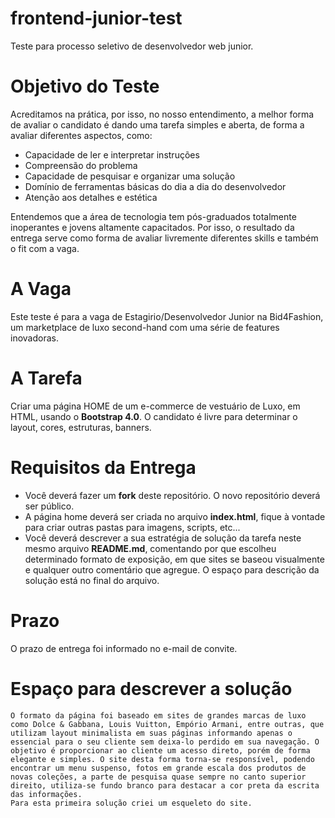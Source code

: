 # frontend-junior-test
Teste para processo seletivo de desenvolvedor web junior.

# Objetivo do Teste

Acreditamos na prática, por isso, no nosso entendimento, a melhor forma de avaliar o candidato é dando uma tarefa simples e aberta, de forma a avaliar diferentes aspectos, como:

* Capacidade de ler e interpretar instruções
* Compreensão do problema
* Capacidade de pesquisar e organizar uma solução
* Domínio de ferramentas básicas do dia a dia do desenvolvedor
* Atenção aos detalhes e estética

Entendemos que a área de tecnologia tem pós-graduados totalmente inoperantes e jovens altamente capacitados. Por isso, o resultado da entrega serve como forma de avaliar livremente diferentes skills e também o fit com a vaga.

# A Vaga

Este teste é para a vaga de Estagirio/Desenvolvedor Junior na Bid4Fashion, um marketplace de luxo second-hand com uma série de features inovadoras.

# A Tarefa

Criar uma página HOME de um e-commerce de vestuário de Luxo, em HTML, usando o **Bootstrap 4.0**. O candidato é livre para determinar o layout, cores, estruturas, banners.

# Requisitos da Entrega

* Você deverá fazer um **fork** deste repositório. O novo repositório deverá ser público.
* A página home deverá ser criada no arquivo **index.html**, fique à vontade para criar outras pastas para imagens, scripts, etc...
* Você deverá descrever a sua estratégia de solução da tarefa neste mesmo arquivo **README.md**, comentando por que escolheu determinado formato de exposição, em que sites se baseou visualmente e qualquer outro comentário que agregue. O espaço para descrição da solução está no final do arquivo.

# Prazo

O prazo de entrega foi informado no e-mail de convite.

# Espaço para descrever a solução


	O formato da página foi baseado em sites de grandes marcas de luxo como Dolce & Gabbana, Louis Vuitton, Empório Armani, entre outras, que utilizam layout minimalista em suas páginas informando apenas o essencial para o seu cliente sem deixa-lo perdido em sua navegação. O objetivo é proporcionar ao cliente um acesso direto, porém de forma elegante e simples. O site desta forma torna-se responsível, podendo encontrar um menu suspenso, fotos em grande escala dos produtos de novas coleções, a parte de pesquisa quase sempre no canto superior direito, utiliza-se fundo branco para destacar a cor preta da escrita das informações.
	Para esta primeira solução criei um esqueleto do site.
